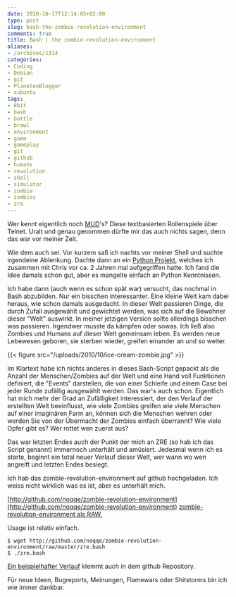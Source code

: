 ```yaml
---
date: 2010-10-17T12:14:05+02:00
type: post
slug: bash-the-zombie-revolution-environment
comments: true
title: Bash | the zombie-revolution-environment
aliases:
- /archives/1314
categories:
- Coding
- Debian
- git
- PlanetenBlogger
- xubuntu
tags:
- 8bit
- bash
- battle
- brawl
- environment
- game
- gameplay
- git
- github
- humans
- revolution
- shell
- simulator
- zombie
- zombies
- zre
---
```


Wer kennt eigentlich noch [MUD](http://en.wikipedia.org/wiki/MUD)'s?  Diese textbasierten Rollenspiele über Telnet. Uralt und genau genommen dürfte mir das auch nichts sagen, denn das war vor meiner Zeit.

Wie dem auch sei. Vor kurzem saß ich nachts vor meiner Shell und suchte irgendeine Ablenkung. Dachte dann an ein [Python Projekt](/archives/118), welches ich zusammen mit Chris vor ca. 2 Jahren mal aufgegriffen hatte. Ich fand die Idee damals schon gut, aber es mangelte einfach an Python Kenntnissen.

Ich habe dann (auch wenn es schon spät war) versucht, das nochmal in Bash abzubilden. Nur ein bisschen interessanter. Eine kleine Welt kam dabei heraus, wie schon damals ausgedacht. In dieser Welt passieren Dinge, die durch Zufall ausgewählt und gewichtet werden, was sich auf die Bewohner dieser "Welt" auswirkt. In meiner jetzigen Version sollte allerdings bisschen was passieren. Irgendwer musste da kämpfen oder sowas. Ich ließ also Zombies und Humans auf dieser Welt gemeinsam leben. Es werden neue Lebewesen geboren, sie sterben wieder, greifen einander an und so weiter.

{{< figure src="/uploads/2010/10/ice-cream-zombie.jpg" >}}

[](/uploads/2010/10/ice-cream-zombie.jpg)Im Klartext habe ich nichts anderes in dieses Bash-Script gepackt als die Anzahl der Menschen/Zombies auf der Welt und eine Hand voll Funktionen definiert, die "Events" darstellen, die von einer Schleife und einem Case bei jeder Runde zufällig ausgewählt werden. Das war's auch schon. Eigentlich hat mich mehr der Grad an Zufälligkeit interessiert, der den Verlauf der erstellten Welt beeinflusst, wie viele Zombies greifen wie viele Menschen auf einer imaginären Farm an, können sich die Menschen wehren oder werden Sie von der Übermacht der Zombies einfach überrannt? Wie viele Opfer gibt es? Wer rottet wen zuerst aus?

Das war letzten Endes auch der Punkt der mich an ZRE (so hab ich das Script genannt) immernoch unterhält und amüsiert. Jedesmal wenn ich es starte, beginnt ein total neuer Verlauf dieser Welt, wer wann wo wen angreift und letzten Endes besiegt.

Ich hab das zombie-revolution-environment auf github hochgeladen. Ich weiss nicht wirklich was es ist, aber es unterhält mich.

[http://github.com/noqqe/zombie-revolution-environment](http://github.com/noqqe/zombie-revolution-environment)
[zombie-revolution-environment als RAW. ](http://github.com/noqqe/zombie-revolution-environment/raw/master/zre.bash)

Usage ist relativ einfach.

```
$ wget http://github.com/noqqe/zombie-revolution-environment/raw/master/zre.bash
$ ./zre.bash
```


[Ein beispielhafter Verlauf](http://github.com/noqqe/zombie-revolution-environment/blob/master/zre.example) klemmt auch in dem github Repository.

Für neue Ideen, Bugreports, Meinungen, Flamewars oder Shitstorms bin ich wie immer dankbar.
